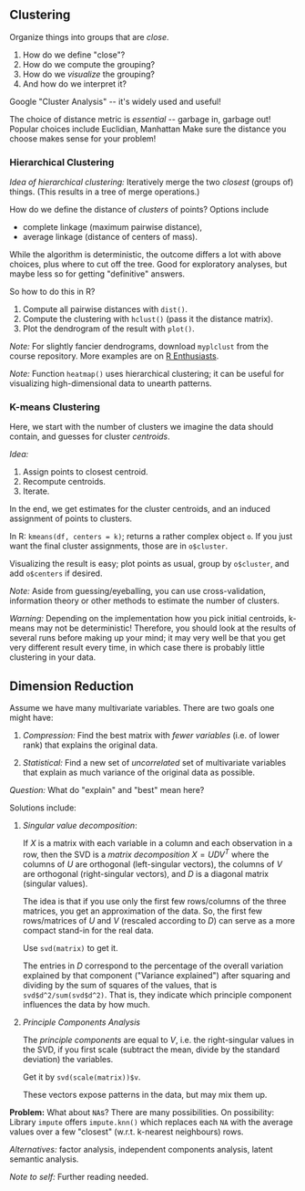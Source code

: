 ## Clustering

Organize things into groups that are *close*.

 1. How do we define "close"?
 2. How do we compute the grouping?
 3. How do we *visualize* the grouping?
 4. And how do we interpret it?
 
Google "Cluster Analysis" -- it's widely used and useful!

The choice of distance metric is *essential* -- garbage in, garbage out!
Popular choices include Euclidian, Manhattan
Make sure the distance you choose makes sense for your problem!

### Hierarchical Clustering

*Idea of hierarchical clustering:* 
Iteratively merge the two *closest* (groups of) things.
(This results in a tree of merge operations.)

How do we define the distance of *clusters* of points? Options include

 * complete linkage (maximum pairwise distance),
 * average linkage (distance of centers of mass).
 
While the algorithm is deterministic, the outcome differs a lot with above
choices, plus where to cut off the tree. Good for exploratory analyses, but
maybe less so for getting "definitive" answers.


So how to do this in R?

 1. Compute all pairwise distances with `dist()`.
 2. Compute the clustering with `hclust()` (pass it the distance matrix).
 3. Plot the dendrogram of the result with `plot()`.
 
*Note:* For slightly fancier dendrograms, download `myplclust` from the
course repository. More examples are on 
  [R Enthusiasts](http://gallery.r-enthusiasts/RGraphGallery.php).
  
*Note:* Function `heatmap()` uses hierarchical clustering; it can be useful
for visualizing high-dimensional data to unearth patterns.



### K-means Clustering

Here, we start with the number of clusters we imagine the data should contain,
and guesses for cluster *centroids*.

*Idea:* 

 1. Assign points to closest centroid.
 2. Recompute centroids.
 3. Iterate.
 
In the end, we get estimates for the cluster centroids, and an induced 
assignment of points to clusters.

In R: `kmeans(df, centers = k)`; returns a rather complex object `o`.
If you just want the final cluster assignments, those are in `o$cluster`.

Visualizing the result is easy; plot points as usual, group by `o$cluster`,
and add `o$centers` if desired.

*Note:* Aside from guessing/eyeballing, you can use cross-validation,
information theory or other methods to estimate the number of clusters.

*Warning:* Depending on the implementation how you pick initial centroids,
k-means may not be deterministic! Therefore, you should look at the results
of several runs before making up your mind; it may very well be that you get 
very different result every time, in which case there is probably little
clustering in your data.




## Dimension Reduction

Assume we have many multivariate variables. There are two goals one might have:

 1. *Compression:* Find the best matrix with *fewer variables* (i.e. of lower rank)
    that explains the original data.

 2. *Statistical:* Find a new set of *uncorrelated* set of multivariate
     variables that explain as much variance of the original data as possible.

    
*Question:* What do "explain" and "best" mean here?

Solutions include:

  1. *Singular value decomposition*:
 
     If $X$ is a matrix with each variable in a column and each observation
     in a row, then the SVD is a *matrix decomposition*
     $X = UDV^T$
     where the columns of $U$ are orthogonal (left-singular vectors), 
     the columns of $V$ are orthogonal (right-singular vectors), and
     $D$ is a diagonal matrix (singular values).
     
     The idea is that if you use only the first few rows/columns of the
     three matrices, you get an approximation of the data. So, the first
     few rows/matrices of $U$ and $V$ (rescaled according to $D$) can serve
     as a more compact stand-in for the real data.
     
     Use `svd(matrix)` to get it.
     
     The entries in $D$ correspond to the percentage of the overall variation
     explained by that component ("Variance explained") after squaring
     and dividing by the sum of squares of the values, that is
     `svd$d^2/sum(svd$d^2)`.
     That is, they indicate which principle component influences the data by how
     much.

 2. *Principle Components Analysis*
  
      The *principle components* are equal to $V$, i.e. the right-singular values 
      in the SVD, if you first scale (subtract the mean, divide by the standard 
      deviation) the variables.
  
      Get it by `svd(scale(matrix))$v`.
      
      These vectors expose patterns in the data, but may mix them up.
      
**Problem:** What about `NA`s? There are many possibilities.
On possibility:
Library `impute` offers `impute.knn()` which replaces each `NA` with the 
average values over a few "closest" (w.r.t. k-nearest neighbours) rows.

*Alternatives:* factor analysis, independent components analysis, 
latent semantic analysis.

*Note to self:* Further reading needed.

